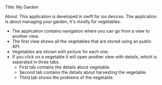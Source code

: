 Title: My Garden

About: This application is developed in swift for ios devices.
The application is about managing your garden, it's mostly for vegetables.
- The application contains navigation where you can go from a view to another view.
- The first view shows all the vegetables that are stored using an public API.
- Vegetables are shown with picture for each one.
- If you click on a vegetable it will open another view with details, which is seperated in three tabs.
  - First tab contains the details about vegetable.
  - Second tab contains the details about harvesting the vegetable.
  - Third tab shows the problems of the vegetable.
  
